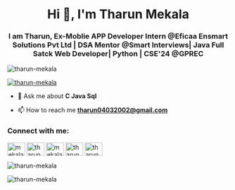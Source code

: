 <h1 align="center">Hi 👋, I'm Tharun Mekala</h1>
<h3 align="center">I am Tharun, Ex-Moblie APP Developer Intern @Eficaa Ensmart Solutions Pvt Ltd | DSA Mentor @Smart Interviews| Java Full Satck Web Developer| Python | CSE'24 @GPREC</h3>

<p align="left"> <img src="https://komarev.com/ghpvc/?username=tharun-mekala&label=Profile%20views&color=0e75b6&style=flat" alt="tharun-mekala" /> </p>
<p align="left"> <a href="https://github.com/ryo-ma/github-profile-trophy"><img src="https://github-profile-trophy.vercel.app/?username=tharun-mekala" alt="tharun-mekala" /></a> </p>


- 💬 Ask me about **C Java Sql**

- 📫 How to reach me **tharun04032002@gmail.com**

<h3 align="left">Connect with me:</h3>
<p align="left">
<a href="https://twitter.com/mekala_tharun_" target="blank"><img align="center" src="https://raw.githubusercontent.com/rahuldkjain/github-profile-readme-generator/master/src/images/icons/Social/twitter.svg" alt="mekala_tharun_" height="30" width="40" /></a>
<a href="https://linkedin.com/in/tharun-mekala" target="blank"><img align="center" src="https://raw.githubusercontent.com/rahuldkjain/github-profile-readme-generator/master/src/images/icons/Social/linked-in-alt.svg" alt="tharun-mekala" height="30" width="40" /></a>
<a href="https://fb.com/mekala.tharun.4" target="blank"><img align="center" src="https://raw.githubusercontent.com/rahuldkjain/github-profile-readme-generator/master/src/images/icons/Social/facebook.svg" alt="mekala.tharun.4" height="30" width="40" /></a>
<a href="https://instagram.com/THARUN_0403" target="blank"><img align="center" src="https://raw.githubusercontent.com/rahuldkjain/github-profile-readme-generator/master/src/images/icons/Social/instagram.svg" alt="tharun_0403" height="30" width="40" /></a>
<a href="https://www.hackerrank.com/tharun04032002" target="blank"><img align="center" src="https://raw.githubusercontent.com/rahuldkjain/github-profile-readme-generator/master/src/images/icons/Social/hackerrank.svg" alt="tharun04032002" height="30" width="40" /></a>
</p>

<p><img align="center" src="https://github-readme-stats.vercel.app/api/top-langs?username=tharun-mekala&show_icons=true&locale=en&layout=compact" alt="tharun-mekala" /></p>

<p><img align="center" src="https://github-readme-streak-stats.herokuapp.com/?user=tharun-mekala&" alt="tharun-mekala" /></p>
